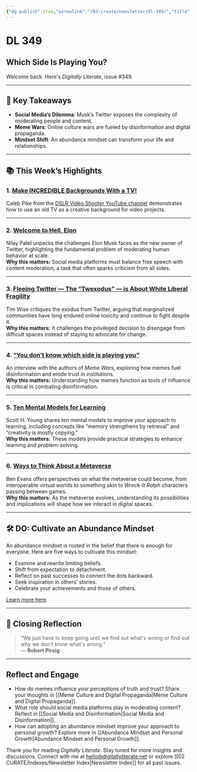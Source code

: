 ```yaml
---
{"dg-publish":true,"permalink":"/03-create/newsletter/dl-349/","title":"Which Side Is Playing You?","tags":["data","disinformation","education","memes","privacy","security"]}
---
```



# DL 349

## Which Side Is Playing You?

Welcome back. Here's _Digitally Literate_, issue #349.

---

## 🔖 Key Takeaways

- **Social Media’s Dilemma**: Musk’s Twitter exposes the complexity of moderating people and content.  
- **Meme Wars**: Online culture wars are fueled by disinformation and digital propaganda.  
- **Mindset Shift**: An abundance mindset can transform your life and relationships.

---

## 📚 This Week’s Highlights

### 1. **[Make INCREDIBLE Backgrounds With a TV!](https://www.youtube.com/watch?v=AyINdI6Ao94&t=119s)**  
Caleb Pike from the [DSLR Video Shooter YouTube channel](https://www.youtube.com/c/dslrvideoshooter) demonstrates how to use an old TV as a creative background for video projects.  

---

### 2. **[Welcome to Hell, Elon](https://www.theverge.com/2022-10-28/23428132/elon-musk-twitter-acquisition-problems-speech-moderation)**  
Nilay Patel unpacks the challenges Elon Musk faces as the new owner of Twitter, highlighting the fundamental problem of moderating human behavior at scale.  
**Why this matters:** Social media platforms must balance free speech with content moderation, a task that often sparks criticism from all sides.

---

### 3. **[Fleeing Twitter — The “Twexodus” — is About White Liberal Fragility](https://timjwise.medium.com/fleeing-twitter-the-twexodus-is-about-white-liberal-fragility-3631cb2ac317)**  
Tim Wise critiques the exodus from Twitter, arguing that marginalized communities have long endured online toxicity and continue to fight despite it.  
**Why this matters:** It challenges the privileged decision to disengage from difficult spaces instead of staying to advocate for change.

---

### 4. **[“You don’t know which side is playing you”](https://www.niemanlab.org/2022/09/you-dont-know-which-side-is-playing-you-the-authors-of-meme-wars-have-some-advice-for-journalists/)**  
An interview with the authors of _Meme Wars_, exploring how memes fuel disinformation and erode trust in institutions.  
**Why this matters:** Understanding how memes function as tools of influence is critical in combating disinformation.

---

### 5. **[Ten Mental Models for Learning](https://www.scotthyoung.com/blog/2022-09-19/learning-mental-models/)**  
Scott H. Young shares ten mental models to improve your approach to learning, including concepts like “memory strengthens by retrieval” and “creativity is mostly copying.”  
**Why this matters:** These models provide practical strategies to enhance learning and problem-solving.

---

### 6. **[Ways to Think About a Metaverse](https://www.ben-evans.com/benedictevans/2022-10-31/ways-to-think-about-a-metaverse?ref=refind)**  
Ben Evans offers perspectives on what the metaverse could become, from interoperable virtual worlds to something akin to _Wreck-It Ralph_ characters passing between games.  
**Why this matters:** As the metaverse evolves, understanding its possibilities and implications will shape how we interact in digital spaces.

---

## 🛠️ DO: Cultivate an Abundance Mindset

An abundance mindset is rooted in the belief that there is enough for everyone. Here are five ways to cultivate this mindset:

- Examine and rewrite limiting beliefs.  
- Shift from expectation to detachment.  
- Reflect on past successes to connect the dots backward.  
- Seek inspiration in others’ stories.  
- Celebrate your achievements and those of others.  

[Learn more here](https://www.byrdie.com/abundance-mindset-5117008).

---

## 🌟 Closing Reflection

> “We just have to keep going until we find out what's wrong or find out why we don't know what's wrong.”  
> — **Robert Pirsig**

---

## Reflect and Engage

- How do memes influence your perceptions of truth and trust? Share your thoughts in [[Meme Culture and Digital Propaganda\|Meme Culture and Digital Propaganda]].  
- What role should social media platforms play in moderating content? Reflect in [[Social Media and Disinformation\|Social Media and Disinformation]].  
- How can adopting an abundance mindset improve your approach to personal growth? Explore more in [[Abundance Mindset and Personal Growth\|Abundance Mindset and Personal Growth]].

Thank you for reading _Digitally Literate_. Stay tuned for more insights and discussions. Connect with me at [hello@digitallyliterate.net](mailto:hello@digitallyliterate.net) or explore [[02 CURATE/Indexes/Newsletter Index\|Newsletter Index]] for all past issues.

